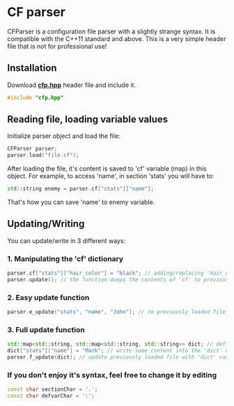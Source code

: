 # CF parser
CFParser is a configuration file parser with a slightly strange syntax. It is compatible with the C++11 standard and above.
This is a very simple header file that is not for professional use!
## Installation
Download **[cfp.hpp](https://github.com/yak6/configparser/blob/main/cfp.hpp)** header file and include it.
```cpp
#include "cfp.hpp"
```

## Reading file, loading variable values
Initialize parser object and load the file:
```cpp
CFParser parser;
parser.load("file.cf");
```
After loading the file, it's content is saved to 'cf' variable (map) in this object. For example, to access 'name', in section 'stats' you will have to:  
```cpp
std::string enemy = parser.cf["stats"]["name"];
```
That's how you can save 'name' to enemy variable.
## Updating/Writing
You can update/write in 3 different ways:
### 1. Manipulating the 'cf' dictionary 
```cpp
parser.cf["stats"]["hair_color"] = "black"; // adding/replacing 'hair_color' to 'stats' section in 'cf' variable 
parser.update(); // the function dumps the contents of 'cf' to previously loaded file
```
### 2. Easy update function 
```cpp
parser.e_update("stats", "name", "John"); // to previously loaded file update 'name' value with 'John' in 'stats' section
```
### 3. Full update function
```cpp
std::map<std::string, std::map<std::string, std::string>> dict; // define a dictionary
dict["stats"]["name"] = "Mark"; // write some content into the 'dict' dictionary
parser.f_update(dict); // update previously loaded file with 'dict' varible
```
### If you don't enjoy it's syntax, feel free to change it by editing
```cpp
const char sectionChar = '.';
const char defvarChar = ':';
```
